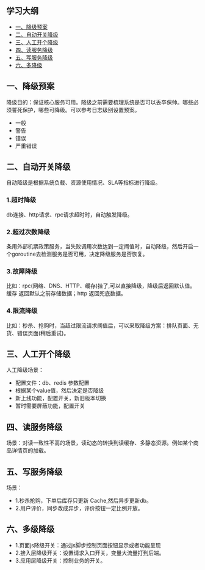 ## 学习大纲
* [一、降级预案](#1)
* [二、自动开关降级](#2)
* [三、人工开个降级](#3)
* [四、读服务降级](#4)
* [五、写服务降级](#5)
* [六、多降级](#6)

## <span id="1">一、降级预案</span>

降级目的：保证核心服务可用。降级之前需要梳理系统是否可以丢卒保帅。哪些必须誓死保护，哪些可降级。可以参考日志级别设置预案。
* 一般
* 警告
* 错误
* 严重错误

## <span id="2">二、自动开关降级</span>

自动降级是根据系统负载、资源使用情况、SLA等指标进行降级。
### 1.超时降级
db连接、http请求、rpc请求超时时，自动触发降级。
### 2.超过次数降级
条用外部机票政策服务，当失败调用次数达到一定阈值时，自动降级，然后开启一个goroutine去检测服务是否可用，决定降级服务是否恢复。
### 3.故障降级
比如：rpc(网络、DNS、HTTP、缓存)挂了,可以直接降级，降级后返回默认值。
缓存 返回默认之前存储数据；http 返回兜底数据。
### 4.限流降级
比如：秒杀、抢购时，当超过限流请求阈值后，可以采取降级方案：排队页面、无货、错误页面(稍后重试)。
## <span id="3">三、人工开个降级</span>
人工降级场景：
* 配置文件：db、redis 参数配置
* 根据某个value值，然后决定是否降级
* 新上线功能，配置开关，新旧版本切换
* 暂时需要屏蔽功能，配置开关
## <span id="4">四、读服务降级</span> 
场景：对读一致性不高的场景，读动态的转换到读缓存、多静态资源。例如某个商品详情页的加载。
## <span id="5">五、写服务降级</span> 
场景：
* 1.秒杀抢购，下单后库存只更新 Cache,然后异步更新db。
* 2.用户评价，同步改成异步，评价按钮一定比例开放。
## <span id="6">六、多级降级</span> 
* 1.页面js降级开关：通过js脚步控制页面按钮显示或者功能呈现
* 2.接入层降级开关：设置请求入口开关，变量大流量打到后端。
* 3.应用层降级开关：控制业务的开关。
